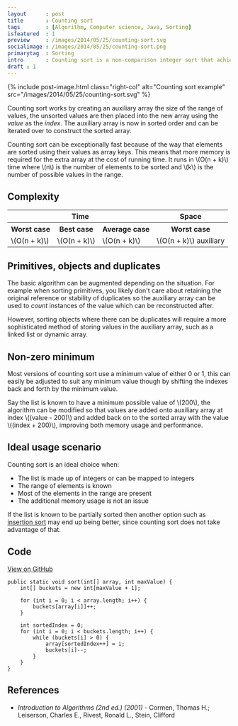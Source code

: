 ```yaml
---
layout      : post
title       : Counting sort
tags        : [Algorithm, Computer science, Java, Sorting]
isfeatured  : 1
preview     : /images/2014/05/25/counting-sort.svg
socialimage : /images/2014/05/25/counting-sort.png
primarytag  : Sorting
intro       : Counting sort is a non-comparison integer sort that achieves linear time complexity given some trade-offs and provided some requirements are met.
draft : 1
---
```


{% include post-image.html class="right-col" alt="Counting sort example" src="/images/2014/05/25/counting-sort.svg" %}

Counting sort works by creating an auxiliary array the size of the range of values, the unsorted values are then placed into the new array using the *value* as the *index*. The auxiliary array is now in sorted order and can be iterated over to construct the sorted array.

Counting sort can be exceptionally fast because of the way that elements are sorted using their values as array keys. This means that more memory is required for the extra array at the cost of running time. It runs in \\(O(n + k)\\) time where \\(n\\) is the number of elements to be sorted and \\(k\\) is the number of possible values in the range.

<div class="clear"><!----></div>



## Complexity

<table>
<tbody>
<tr>
<th colspan="3">Time</th>
<th>Space</th>
</tr>
<tr>
<th>Worst case</th>
<th>Best case</th>
<th>Average case</th>
<th>Worst case</th>
</tr>
<tr>
<td>\(O(n + k)\)</td>
<td>\(O(n + k)\)</td>
<td>\(O(n + k)\)</td>
<td>\(O(n + k)\) auxiliary</td>
</tr>
</tbody>
</table>



## Primitives, objects and duplicates

The basic algorithm can be augmented depending on the situation. For example when sorting primitives, you likely don't care about retaining the original reference or stability of duplicates so the auxiliary array can be used to *count* instances of the value which can be reconstructed after.

However, sorting objects where there can be duplicates will require a more sophisticated method of storing values in the auxiliary array, such as a linked list or dynamic array.



## Non-zero minimum

Most versions of counting sort use a minimum value of either 0 or 1, this can easily be adjusted to suit any minimum value though by shifting the indexes back and forth by the minimum value.

Say the list is known to have a minimum possible value of \\(200\\), the algorithm can be modified so that values are added onto auxiliary array at index \\((value - 200)\\) and added back on to the sorted array with the value \\((index + 200)\\), improving both memory usage and performance.



## Ideal usage scenario

Counting sort is an ideal choice when:

- The list is made up of integers or can be mapped to integers
- The range of elements is known
- Most of the elements in the range are present
- The additional memory usage is not an issue

If the list is known to be partially sorted then another option such as [insertion sort][1] may end up being better, since counting sort does not take advantage of that.



## Code

[View on GitHub][2]

<!--prettify lang=java-->
    public static void sort(int[] array, int maxValue) {
        int[] buckets = new int[maxValue + 1];

        for (int i = 0; i < array.length; i++) {
            buckets[array[i]]++;
        }

        int sortedIndex = 0;
        for (int i = 0; i < buckets.length; i++) {
            while (buckets[i] > 0) {
                array[sortedIndex++] = i;
                buckets[i]--;
            }
        }
    }



## References

* <cite>Introduction to Algorithms (2nd ed.) (2001)</cite> - Cormen, Thomas H.; Leiserson, Charles E., Rivest, Ronald L., Stein, Clifford



[1]: http://www.growingwiththeweb.com/2012/11/algorithm-insertion-sort.html
[2]: https://github.com/Tyriar/growing-with-the-web/tree/master/algorithms/sorting/counting-sort
